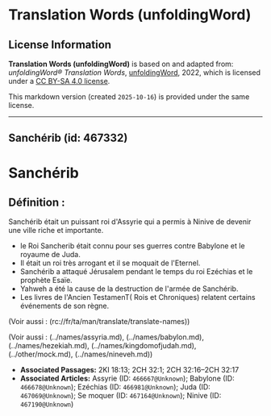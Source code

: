 # Translation Words (unfoldingWord)

## License Information

**Translation Words (unfoldingWord)** is based on and adapted from: _unfoldingWord® Translation Words_, [unfoldingWord](https://unfoldingword.org/utw), 2022, which is licensed under a [CC BY-SA 4.0 license](https://creativecommons.org/licenses/by-sa/4.0/legalcode.en).

This markdown version (created `2025-10-16`) is provided under the same license.



--------------------------------

## Sanchérib (id: 467332)

Sanchérib
=========

Définition :
------------

Sanchérib était un puissant roi d'Assyrie qui a permis à Ninive de devenir une ville riche et importante.

* le Roi Sancherib était connu pour ses guerres contre Babylone et le royaume de Juda.
* Il était un roi très arrogant et il se moquait de l'Eternel.
* Sanchérib a attaqué Jérusalem pendant le temps du roi Ezéchias et le prophète Esaïe.
* Yahweh a été la cause de la destruction de l'armée de Sanchérib.
* Les livres de l'Ancien TestamenT( Rois et Chroniques) relatent certains événements de son règne.

(Voir aussi : (rc://fr/ta/man/translate/translate\-names))

(Voir aussi : (../names/assyria.md), (../names/babylon.md), (../names/hezekiah.md), (../names/kingdomofjudah.md), (../other/mock.md), (../names/nineveh.md))

* **Associated Passages:** 2KI 18:13; 2CH 32:1; 2CH 32:16–2CH 32:17
* **Associated Articles:** Assyrie (ID: `466667@Unknown`); Babylone (ID: `466678@Unknown`); Ezéchias (ID: `466981@Unknown`); Juda (ID: `467069@Unknown`); Se moquer (ID: `467164@Unknown`); Ninive (ID: `467190@Unknown`)

